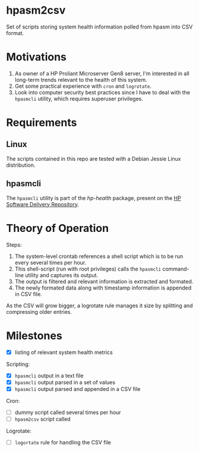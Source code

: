 # hpasm2csv

Set of scripts storing system health information polled from hpasm into CSV format.

# Motivations

1. As owner of a HP Proliant Microserver Gen8 server, I'm interested in all long-term trends relevant to the health of this system.
2. Get some practical experience with `cron` and `logrotate`.
3. Look into computer security best practices since I have to deal with the `hpasmcli` utility, which requires superuser privileges.

# Requirements

## Linux

The scripts contained in this repo are tested with a Debian Jessie Linux distribution.

## hpasmcli

The `hpasmcli` utility is part of the *hp-health* package, present on the [HP Software Delivery Repository](http://downloads.linux.hp.com/SDR/project/mcp/).

# Theory of Operation

Steps:
1. The system-level crontab references a shell script which is to be run every several times per hour.
2. This shell-script (run with root privileges) calls the `hpasmcli` command-line utility and captures its output.
3. The output is filtered and relevant information is extracted and formated.
4. The newly formated data along with timestamp information is appended in CSV file.

As the CSV will grow bigger, a logrotate rule manages it size by splitting and compressing older entries.

# Milestones

- [X] listing of relevant system health metrics
 
Scripting:

- [X] `hpasmcli` output in a text file
- [X] `hpasmcli` output parsed in a set of values
- [X] `hpasmcli` output parsed and appended in a CSV file

Cron:

- [ ] dummy script called several times per hour
- [ ] `hpasm2csv` script called

Logrotate:

- [ ] `logortate` rule for handling the CSV file

